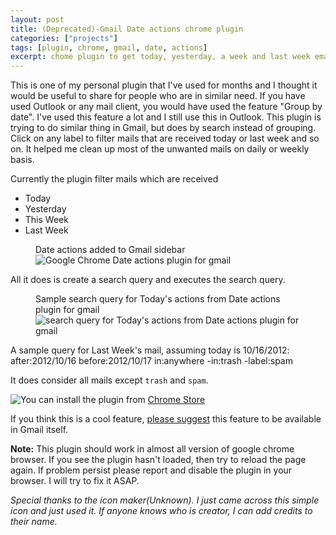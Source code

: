 ```yaml
---
layout: post
title: (Deprecated)-Gmail Date actions chrome plugin
categories: ["projects"]
tags: [plugin, chrome, gmail, date, actions]
excerpt: chome plugin to get today, yesterday, a week and last week email in one click
---
```


This is one of my personal plugin that I've used for months and I thought it would be useful to share for people who are in similar need. If you have used Outlook or any mail client, you would have used the feature "Group by date". I've used this feature a lot and I still use this in Outlook. This plugin is trying to do similar thing in Gmail, but does by search instead of grouping. Click on any label to filter mails that are received today or last week and so on. It helped me clean up most of the unwanted mails on daily or weekly basis.

Currently the plugin filter mails which are received

- Today
- Yesterday
- This Week
- Last Week

<figure class="image">
<figcaption>Date actions added to Gmail sidebar</figcaption>
<img src="../images/2012/google-chrome-date-actions-plugin-for-gmail.jpg" alt="Google Chrome Date actions plugin for gmail">
</figure>

All it does is create a search query and executes the search query.

<figure class="image">
<figcaption>Sample search query for Today's actions from Date actions plugin for gmail</figcaption>
<img src="../images/2012/search-query-for-today-date-actions.jpg" alt="search query for Today's actions from Date actions plugin for gmail">
</figure>

A sample query for Last Week's mail, assuming today is 10/16/2012:
after:2012/10/16 before:2012/10/17 in:anywhere -in:trash -label:spam

It does consider all mails except `trash` and `spam`.

<a style="float:left;" href="https://chrome.google.com/webstore/detail/date-filters-for-gmail/ingccfmdangdapfhfmnhicpmfbofhhlo?hl=en&gl=US"><img src="../images/chrome-web-store.jpg" ></a>

You can install the plugin from [Chrome Store](https://chrome.google.com/webstore/detail/date-filters-for-gmail/ingccfmdangdapfhfmnhicpmfbofhhlo?hl=en&gl=US)

If you think this is a cool feature, [please suggest](https://support.google.com/mail/bin/static.py?hl=en&page=suggestions.cs) this feature to be available in Gmail itself.

<strong>Note:</strong> This plugin should work in almost all version of google chrome browser. If you see the plugin hasn't loaded, then try to reload the page again. If problem persist please report and disable the plugin in your browser. I will try to fix it ASAP.

<em>Special thanks to the icon maker(Unknown). I just came across this simple icon and just used it. If anyone knows who is creator, I can add credits to their name.</em>
